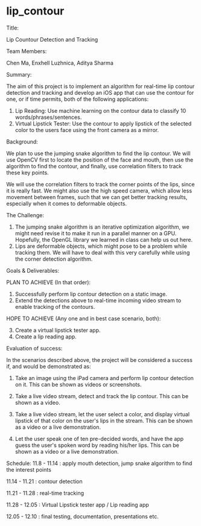 # lip_contour

Title: 

Lip Countour Detection and Tracking

Team Members: 

Chen Ma, Enxhell Luzhnica, Aditya Sharma

Summary: 

The aim of this project is to implement an algorithm for real-time lip contour detection and tracking and develop an iOS app that can use the contour for one, or if time permits, both of the following applications:

1. Lip Reading: Use machine learning on the contour data to classify 10 words/phrases/sentences.
2. Virtual Lipstick Tester: Use the contour to apply lipstick of the selected color to the users face using the front camera as a mirror.

Background: 

We plan to use the jumping snake algorithm to find the lip contour. We will use OpenCV first to locate the position of the face and mouth, then use the algorithm to find the contour, and finally, use correlation filters to track these key points. 

We will use the correlation filters to track the corner points of the lips, since it is really fast.
We might also use the high speed camera, which allow less movement between frames, such that we can get better tracking results, especially when it comes to deformable objects.

The Challenge: 

1. The jumping snake algorithm is an iterative optimization algorithm, we might need revise it to make it run in a parallel manner on a GPU. Hopefully, the OpenGL library we learned in class can help us out here.
2. Lips are deformable objects, which might pose to be a problem while tracking them. We will have to deal with this very carefully while using the corner detection algorithm.

Goals & Deliverables:

PLAN TO ACHIEVE (In that order):

1. Successfully perform lip contour detection on a static image.
2. Extend the detections above to real-time incoming video stream to enable tracking of the contours.

HOPE TO ACHIEVE (Any one and in best case scenario, both):

3. Create a virtual lipstick tester app.
4. Create a lip reading app.

Evaluation of success:

In the scenarios described above, the project will be considered a success if, and would be demonstrated as:
1. Take an image using the iPad camera and perform lip contour detection on it. This can be shown as videos or screenshots.

2. Take a live video stream, detect and track the lip contour. This can be shown as a video.

3. Take a live video stream, let the user select a color, and display virtual lipstick of that color on the user's lips in the stream. This can be shown as a video or a live demonstration.

4. Let the user speak one of ten pre-decided words, and have the app guess the user's spoken word by reading his/her lips. This can be shown as a video or a live demonstration.


Schedule:
11.8 - 11.14 : apply mouth detection, jump snake algorithm to find the interest points

11.14 - 11.21 : contour detection

11.21 - 11.28 : real-time tracking

11.28 - 12.05 : Virtual Lipstick tester app / Lip reading app

12.05 - 12.10 : final testing, documentation, presentations etc.

